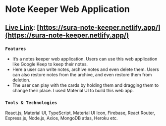 # Note Keeper Web Application
## [Live Link](https://sura-note-keeper.netlify.app/): [https://sura-note-keeper.netlify.app/](https://sura-note-keeper.netlify.app/)

### `Features`
- It’s a notes keeper web application. Users can use this web application like Google Keep to keep their notes.
- Here a user can write notes, archive notes and even delete them. Users can also restore notes from the archive, and even restore them from deletion.
- The user can play with the cards by holding them and dragging them to change their place.  I used Material UI to build this web app.

### `Tools & Technologies`
React.js, Material UI, TypeScript, Material UI Icon, Firebase, React Router, Express.js, Node.js, Axios, MongoDB atlas, Heroku etc. 
